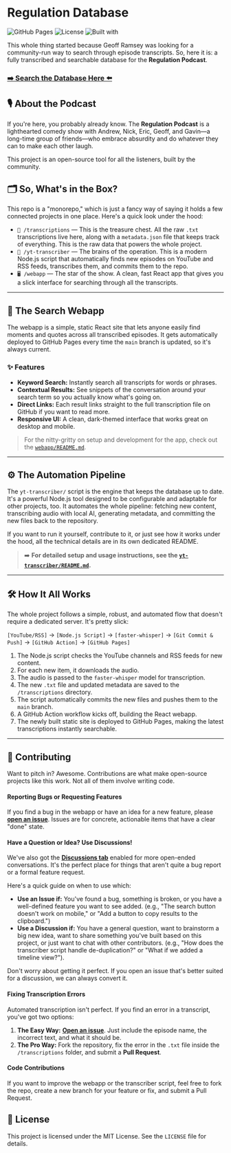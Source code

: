 # Regulation Database

![GitHub Pages](https://img.shields.io/badge/Deploy-GitHub%20Pages-blue.svg)
![License](https://img.shields.io/badge/License-MIT-green.svg)
![Built with](https://img.shields.io/badge/Built%20with-React-61DAFB.svg)

This whole thing started because Geoff Ramsey was looking for a community-run way to search through episode transcripts. So, here it is: a fully transcribed and searchable database for the **Regulation Podcast**.

### **[➡️ Search the Database Here ⬅️](https://www.regulatabase.com)**

## 🎙️ About the Podcast

If you're here, you probably already know. The **Regulation Podcast** is a lighthearted comedy show with Andrew, Nick, Eric, Geoff, and Gavin—a long-time group of friends—who embrace absurdity and do whatever they can to make each other laugh.

This project is an open-source tool for all the listeners, built by the community.

## 🗂️ So, What's in the Box?

This repo is a "monorepo," which is just a fancy way of saying it holds a few connected projects in one place. Here's a quick look under the hood:

-   `📂 /transcriptions` — This is the treasure chest. All the raw `.txt` transcriptions live here, along with a `metadata.json` file that keeps track of everything. This is the raw data that powers the whole project.
-   `🤖 /yt-transcriber` — The brains of the operation. This is a modern Node.js script that automatically finds new episodes on YouTube and RSS feeds, transcribes them, and commits them to the repo.
-   `🖥️ /webapp` — The star of the show. A clean, fast React app that gives you a slick interface for searching through all the transcripts.

---

## 🚀 The Search Webapp

The webapp is a simple, static React site that lets anyone easily find moments and quotes across all transcribed episodes. It gets automatically deployed to GitHub Pages every time the `main` branch is updated, so it's always current.

### ✨ Features

-   **Keyword Search:** Instantly search all transcripts for words or phrases.
-   **Contextual Results:** See snippets of the conversation around your search term so you actually know what's going on.
-   **Direct Links:** Each result links straight to the full transcription file on GitHub if you want to read more.
-   **Responsive UI:** A clean, dark-themed interface that works great on desktop and mobile.

> For the nitty-gritty on setup and development for the app, check out the [`webapp/README.md`](webapp/README.md).

---

## ⚙️ The Automation Pipeline

The `yt-transcriber/` script is the engine that keeps the database up to date. It's a powerful Node.js tool designed to be configurable and adaptable for other projects, too. It automates the whole pipeline: fetching new content, transcribing audio with local AI, generating metadata, and committing the new files back to the repository.

If you want to run it yourself, contribute to it, or just see how it works under the hood, all the technical details are in its own dedicated README.

> ➡️ **For detailed setup and usage instructions, see the [`yt-transcriber/README.md`](yt-transcriber/README.md).**

---

## 🛠️ How It All Works

The whole project follows a simple, robust, and automated flow that doesn't require a dedicated server. It's pretty slick:

`[YouTube/RSS]` → `[Node.js Script]` → `[faster-whisper]` → `[Git Commit & Push]` → `[GitHub Action]` → `[GitHub Pages]`

1.  The Node.js script checks the YouTube channels and RSS feeds for new content.
2.  For each new item, it downloads the audio.
3.  The audio is passed to the `faster-whisper` model for transcription.
4.  The new `.txt` file and updated metadata are saved to the `/transcriptions` directory.
5.  The script automatically commits the new files and pushes them to the `main` branch.
6.  A GitHub Action workflow kicks off, building the React webapp.
7.  The newly built static site is deployed to GitHub Pages, making the latest transcriptions instantly searchable.

---

## 🙏 Contributing

Want to pitch in? Awesome. Contributions are what make open-source projects like this work. Not all of them involve writing code.

#### Reporting Bugs or Requesting Features

If you find a bug in the webapp or have an idea for a new feature, please **[open an issue](https://github.com/SamOhrenberg/regulation-database/issues)**. Issues are for concrete, actionable items that have a clear "done" state.

#### Have a Question or Idea? Use Discussions!

We've also got the **[Discussions tab](https://github.com/SamOhrenberg/regulation-database/discussions)** enabled for more open-ended conversations. It's the perfect place for things that aren't quite a bug report or a formal feature request.

Here's a quick guide on when to use which:

-   **Use an Issue if:** You've found a bug, something is broken, or you have a well-defined feature you want to see added. (e.g., "The search button doesn't work on mobile," or "Add a button to copy results to the clipboard.")
-   **Use a Discussion if:** You have a general question, want to brainstorm a big new idea, want to share something you've built based on this project, or just want to chat with other contributors. (e.g., "How does the transcriber script handle de-duplication?" or "What if we added a timeline view?").

Don't worry about getting it perfect. If you open an issue that's better suited for a discussion, we can always convert it.

#### Fixing Transcription Errors

Automated transcription isn't perfect. If you find an error in a transcript, you've got two options:
1.  **The Easy Way:** **[Open an issue](https://github.com/SamOhrenberg/regulation-database/issues)**. Just include the episode name, the incorrect text, and what it should be.
2.  **The Pro Way:** Fork the repository, fix the error in the `.txt` file inside the `/transcriptions` folder, and submit a **Pull Request**.

#### Code Contributions

If you want to improve the webapp or the transcriber script, feel free to fork the repo, create a new branch for your feature or fix, and submit a Pull Request.

## 📜 License

This project is licensed under the MIT License. See the `LICENSE` file for details.
